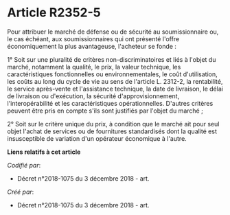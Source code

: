 # Article R2352-5

Pour attribuer le marché de défense ou de sécurité au soumissionnaire ou, le cas échéant, aux soumissionnaires qui ont
présenté l'offre économiquement la plus avantageuse, l'acheteur se fonde :

1° Soit sur une pluralité de critères non-discriminatoires et liés à l'objet du marché, notamment la qualité, le prix, la
valeur technique, les caractéristiques fonctionnelles ou environnementales, le coût d'utilisation, les coûts au long du cycle
de vie au sens de l'article L. 2312-2, la rentabilité, le service après-vente et l'assistance technique, la date de
livraison, le délai de livraison ou d'exécution, la sécurité d'approvisionnement, l'interopérabilité et les caractéristiques
opérationnelles. D'autres critères peuvent être pris en compte s'ils sont justifiés par l'objet du marché ;

2° Soit sur le critère unique du prix, à condition que le marché ait pour seul objet l'achat de services ou de fournitures
standardisés dont la qualité est insusceptible de variation d'un opérateur économique à l'autre.

**Liens relatifs à cet article**

_Codifié par_:

  - Décret n°2018-1075 du 3 décembre 2018 - art.

_Créé par_:

  - Décret n°2018-1075 du 3 décembre 2018 - art.
